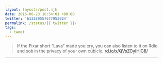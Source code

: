 ```yaml
---
layout: layouts/post.njk
date: 2015-06-23 16:54:01 +00:00
twitter: '613389557677953024'
permalink: /status/{{ twitter }}/
tags: 
  - tweet
---
```


> If the Pixar short “Lava” made you cry, you can also listen to it on Rdio and sob in the privacy of your own cubicle. [rd.io/x/QVsZOyIHiC8/](http://rd.io/x/QVsZOyIHiC8/)

---
